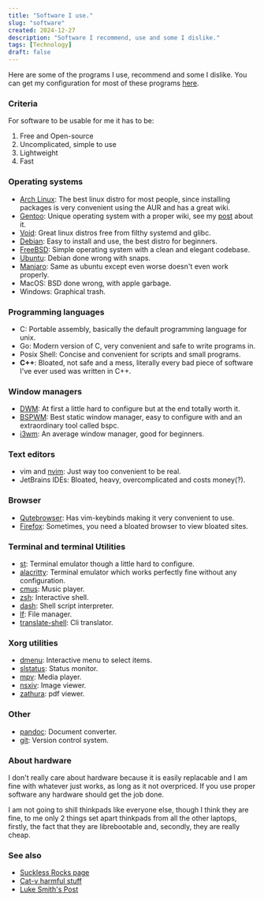 ```yaml
---
title: "Software I use."
slug: "software"
created: 2024-12-27
description: "Software I recommend, use and some I dislike."
tags: [Technology]
draft: false
---
```



Here are some of the programs I use, recommend and some I dislike.
You can get my configuration for most of these programs [here](https://git.farajli.net/slcf.git).

### Criteria
For software to be usable for me it has to be:
1. Free and Open-source
1. Uncomplicated, simple to use
1. Lightweight
1. Fast

### Operating systems
* [Arch Linux](https://archlinux.org): The best linux distro for most people, since installing packages is very convenient using the AUR and has a great wiki.
* [Gentoo](https://gentoo.org): Unique operating system with a proper wiki, see my [post](../posts/gentoo.html) about it.
* [Void](https://voidlinux.org): Great linux distros free from filthy systemd and glibc.
* [Debian](https://www.debian.org/): Easy to install and use, the best distro for beginners.
* [FreeBSD](https://www.freebsd.org/): Simple operating system with a clean and elegant codebase.
* <a href="https://ubuntu.com" class=orange_text>Ubuntu</a>: Debian done wrong with snaps.
* <a href="https://manjaro.org" class=orange_text>Manjaro</a>: Same as ubuntu except even worse doesn't even work properly.
* <span class=orange_text>MacOS</span>: BSD done wrong, with apple garbage.
* <span class=orange_text>Windows</span>: Graphical trash.

### Programming languages
* C: Portable assembly, basically the default programming language for unix.
* Go: Modern version of C, very convenient and safe to write programs in.
* Posix Shell: Concise and convenient for scripts and small programs.
* <strong class=orange_text>C++</strong>: Bloated, not safe and a mess, literally every bad piece of software I've ever used was written in C++.

### Window managers
* [DWM](https://dwm.suckless.org): At first a little hard to configure but at the end totally worth it.
* [BSPWM](https://github.com/baskerville/bspwm): Best static window manager, easy to configure with and an extraordinary tool called bspc.
* [i3wm](https://i3wm.org/): An average window manager, good for beginners.

### Text editors
* vim and [nvim](https://neovim.io/): Just way too convenient to be real.
* <span class=orange_text>JetBrains IDEs</span>: Bloated, heavy, overcomplicated and costs money(?).

### Browser
* [Qutebrowser](https://www.qutebrowser.org/): Has vim-keybinds making it very convenient to use.
* [Firefox](https://www.mozilla.org/en-GB/firefox/new/): Sometimes, you need a bloated browser to view bloated sites.

### Terminal and terminal Utilities
* [st](https://st.suckless.org/): Terminal emulator though a little hard to configure.
* [alacritty](https://alacritty.org/): Terminal emulator which works perfectly fine without any configuration.
* [cmus](https://cmus.github.io/): Music player.
* [zsh](https://www.zsh.org/): Interactive shell.
* [dash](http://gondor.apana.org.au/~herbert/dash/): Shell script interpreter.
* [lf](https://github.com/gokcehan/lf): File manager.
* [translate-shell](https://github.com/soimort/translate-shell): Cli translator.

### Xorg utilities
* [dmenu](https://tools.suckless.org/dmenu/): Interactive menu to select items.
* [slstatus](https://tools.suckless.org/slstatus/): Status monitor.
* [mpv](https://mpv.io/): Media player.
* [nsxiv](https://nsxiv.codeberg.page/): Image viewer.
* [zathura](https://pwmt.org/projects/zathura/): pdf viewer.

### Other
* [pandoc](https://pandoc.org): Document converter.
* [git](https://git-scm.com/): Version control system.

### About hardware
I don't really care about hardware because it is easily replacable and I am fine with whatever just works,
as long as it not overpriced. If you use proper software any hardware should get the job done.

I am not going to shill thinkpads like everyone else, though I think they are fine, to me only 2 things
set apart thinkpads from all the other laptops, firstly, the fact that they are librebootable and, secondly,
they are really cheap.

### See also
* [Suckless Rocks page](https://suckless.org/rocks/)
* [Cat-v harmful stuff](https://harmful.cat-v.org/software/)
* [Luke Smith's Post](https://lukesmith.xyz/programs/)
